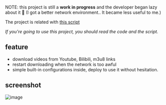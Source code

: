 NOTE: this project is still a **work in progress** and the developer began lazy about it 🦥 (I got a better network environment.. It became less useful to me.)

The project is related with [this script](https://github.com/FINCTIVE/download-videos)

*If you're going to use this project, you should read the code and the script.*

## feature

- download videos from Youtube, Bilibili, m3u8 links
- restart downloading when the network is too awful
- simple built-in configurations inside, deploy to use it without hesitation.

## screenshot

![image](https://user-images.githubusercontent.com/31786061/120930450-dc5e1900-c71f-11eb-84f7-32d5c76531c8.png)
